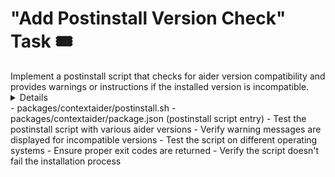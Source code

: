 # "Add Postinstall Version Check" Task 🎟️

<Description>
Implement a postinstall script that checks for aider version compatibility and provides warnings or instructions if the installed version is incompatible.
</Description>

<Details>
Create a postinstall version check mechanism:
- Implement a postinstall.sh script to run after package installation
- Add version detection for the installed aider
- Implement compatibility checking logic
- Create user-friendly warning messages for incompatible versions
- Provide instructions for upgrading or downgrading if needed
- Make sure the script works across different environments (Linux, macOS, Windows)
- Add proper error handling for the version check process

The postinstall script should provide clear guidance to users when an incompatible version of aider is detected, ensuring they can easily resolve compatibility issues.
</Details>

<Files>
- packages/contextaider/postinstall.sh
- packages/contextaider/package.json (postinstall script entry)
</Files>

<Tests>
- Test the postinstall script with various aider versions
- Verify warning messages are displayed for incompatible versions
- Test the script on different operating systems
- Ensure proper exit codes are returned
- Verify the script doesn't fail the installation process
</Tests>
